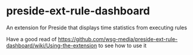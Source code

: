 # preside-ext-rule-dashboard
An extension for Preside that displays time statistics from executing rules

Have a good read of https://github.com/wsg-media/preside-ext-rule-dashboard/wiki/Using-the-extension to see how to use it
